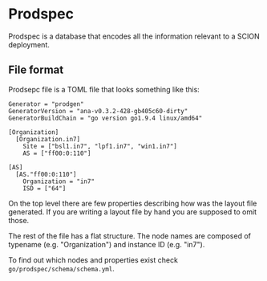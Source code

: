 # Prodspec

Prodspec is a database that encodes all the information relevant to a SCION deployment.

## File format

Prodsepc file is a TOML file that looks something like this:

```
Generator = "prodgen"
GeneratorVersion = "ana-v0.3.2-428-gb405c60-dirty"
GeneratorBuildChain = "go version go1.9.4 linux/amd64"

[Organization]
  [Organization.in7]
    Site = ["bsl1.in7", "lpf1.in7", "win1.in7"]
    AS = ["ff00:0:110"]

[AS]
  [AS."ff00:0:110"]
    Organization = "in7"
    ISD = ["64"]
```

On the top level there are few properties describing how was the layout file generated.
If you are writing a layout file by hand you are supposed to omit those.

The rest of the file has a flat structure. The node names are composed of typename (e.g. "Organization")
and instance ID (e.g. "in7").

To find out which nodes and properties exist check `go/prodspec/schema/schema.yml`.
